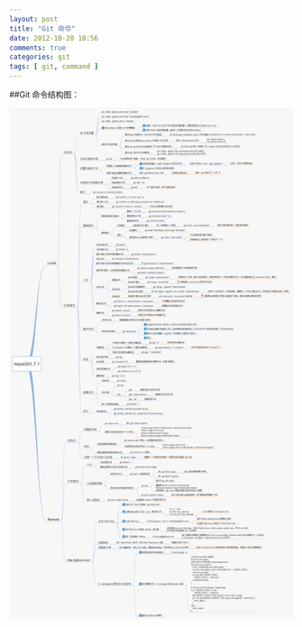 ```yaml
---
layout: post
title: "Git 命令"
date: 2012-10-20 10:56
comments: true
categories: git
tags: [ git, command ]
---
```

##Git 命令结构图：  
 
<!--more-->

![git command](/images/blog/git-command.png)